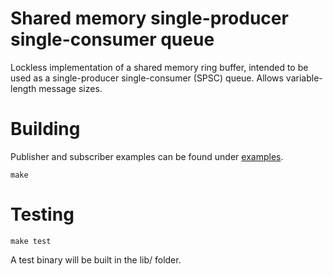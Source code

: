 # Shared memory single-producer single-consumer queue

Lockless implementation of a shared memory ring buffer, intended to be used as a single-producer single-consumer (SPSC) queue. Allows variable-length message sizes.

# Building
Publisher and subscriber examples can be found under [examples](examples/).

```
make
```

# Testing

```
make test
```

A test binary will be built in the lib/ folder.
